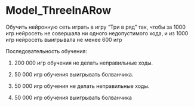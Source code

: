 # Model_ThreeInARow

Обучить нейронную сеть играть в игру “Три в ряд” так, чтобы за 1000 игр нейросеть не совершала ни одного недопустимого хода, и из 1000 игр нейросеть выигрывала не менее 600 игр

Последовательность обучения:

1. 200 000 игр обучения не делать неправильные ходы.

2. 50 000 игр обучения выигрывать болванчика.

3. 50 000 игр обучения не делать неправильные ходы.

4. 50 000 игр обучения выигрывать болванчика
